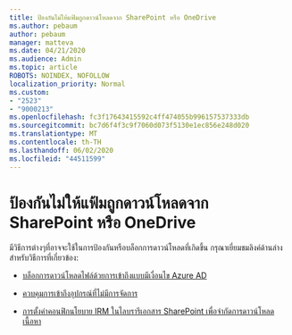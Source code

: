 ```yaml
---
title: ป้องกันไม่ให้แฟ้มถูกดาวน์โหลดจาก SharePoint หรือ OneDrive
ms.author: pebaum
author: pebaum
manager: matteva
ms.date: 04/21/2020
ms.audience: Admin
ms.topic: article
ROBOTS: NOINDEX, NOFOLLOW
localization_priority: Normal
ms.custom:
- "2523"
- "9000213"
ms.openlocfilehash: fc3f17643415592c4ff474055b996157537333db
ms.sourcegitcommit: bc7d6f4f3c9f7060d073f5130e1ec856e248d020
ms.translationtype: MT
ms.contentlocale: th-TH
ms.lasthandoff: 06/02/2020
ms.locfileid: "44511599"
---
```

# <a name="prevent-files-from-being-downloaded-from-sharepoint-or-onedrive"></a>ป้องกันไม่ให้แฟ้มถูกดาวน์โหลดจาก SharePoint หรือ OneDrive

มีวิธีการต่างๆที่อาจจะใช้ในการป้องกันหรือบล็อกการดาวน์โหลดที่เกิดขึ้น กรุณาเยี่ยมชมลิงค์ด้านล่างสําหรับวิธีการที่เกี่ยวข้อง:

- [บล็อกการดาวน์โหลดไฟล์ด้วยการเข้าถึงแบบมีเงื่อนไข Azure AD](https://docs.microsoft.com/cloud-app-security/use-case-proxy-block-session-aad#create-a-block-download-policy-for-unmanaged-devices)

- [ควบคุมการเข้าถึงอุปกรณ์ที่ไม่มีการจัดการ](https://docs.microsoft.com/sharepoint/control-access-from-unmanaged-devices)

- [การตั้งค่าคอนฟิกนโยบาย IRM ในไลบรารีเอกสาร SharePoint เพื่อจํากัดการดาวน์โหลดเนื้อหา](https://docs.microsoft.com/microsoft-365/compliance/set-up-irm-in-sp-admin-center)
